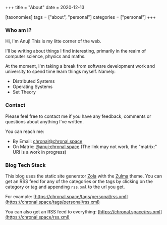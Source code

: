 +++
title = "About"
date = 2020-12-13

[taxonomies]
tags = ["about", "personal"]
categories = ["personal"]
+++

### Who am I?
Hi, I'm Anuj! This is my litte corner of the web.

I'll be writing about things I find interesting, primarily in the realm of computer science, physics and maths.

At the moment, I'm taking a break from software development work and university to spend time learn things myself. Namely:
- Distributed Systems
- Operating Systems
- Set Theory

### Contact
Please feel free to contact me if you have any feedback, comments or questions about anything I've written.

You can reach me:
- By Email: [chronal@chronal.space](mailto:chronal@chronal.space)
- On Matrix: [@anuj:chronal.space](matrix:@anuj:chronal.space) (The link may not work, the "matrix:" URI is a work in progress)

### Blog Tech Stack
This blog uses the static site generator [Zola](https://www.getzola.org) with the [Zulma](https://github.com/Worble/Zulma) theme.
You can get an RSS feed for any of the categories or the tags by clicking on the category or tag and appending `rss.xml` to the url you get.

For example: [https://chronal.space/tags/personal/rss.xml](https://chronal.space/tags/personal/rss.xml)

You can also get an RSS feed to everything: [https://chronal.space/rss.xml](https://chronal.space/rss.xml)
